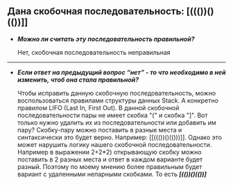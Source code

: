 Дана скобочная последовательность: [((())()(())]]
---
- ***Можно ли считать эту последовательность правильной?***

  Нет, скобочная последовательность неправильная
***
- ***Если ответ на предыдущий вопрос “нет” - то что необходимо в ней изменить, чтоб она стала правильной?***

  Чтобы исправить данную скобочную последовательность, можно воспользоваться правилами структуры данных Stack. А конкретно правилом LIFO (Last In, First Out).
  В данной скобочной последовательности пары не имеет скобка "(" и скобка "]". Вот только нужно удалить их из последовательности или добавить им пару? Скобку-пару можно поставить в разные места и синтаксически это будет верно. Например: [[((())()(()))]]. Однако это может нарушить логику нашего скобочной последовательности. Например в выражении 2+2\*2) открывающую скобку можно поставить в 2 разных места и ответ в каждом варианте будет разный.
  Поэтому по моему мнению более правильным будет вариант с удаленными непарными скобками. То есть ***[(())()(())]***
